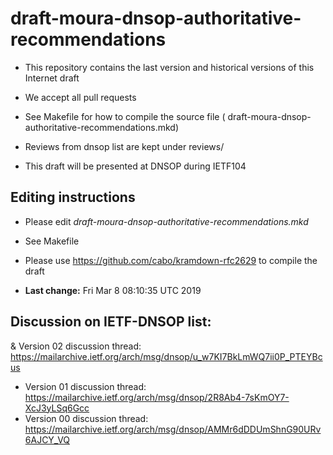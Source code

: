 # draft-moura-dnsop-authoritative-recommendations

   * This repository contains the last version and historical versions of this Internet draft
   * We accept all pull requests
   * See Makefile for how to compile the source file ( 	draft-moura-dnsop-authoritative-recommendations.mkd)
   * Reviews from dnsop list are kept under reviews/
   
   * This draft will be presented at DNSOP during IETF104

## Editing instructions

   * Please edit *draft-moura-dnsop-authoritative-recommendations.mkd*
   * See Makefile 
   * Please use https://github.com/cabo/kramdown-rfc2629 to compile the draft


   
   *  **Last change:** Fri Mar  8 08:10:35 UTC 2019

## Discussion on IETF-DNSOP list:
   
   & Version 02 discussion thread: https://mailarchive.ietf.org/arch/msg/dnsop/u_w7KI7BkLmWQ7ii0P_PTEYBcus
   * Version 01 discussion thread: https://mailarchive.ietf.org/arch/msg/dnsop/2R8Ab4-7sKmOY7-XcJ3yLSq6Gcc
   * Version 00 discussion thread: https://mailarchive.ietf.org/arch/msg/dnsop/AMMr6dDDUmShnG90URv6AJCY_VQ
   
